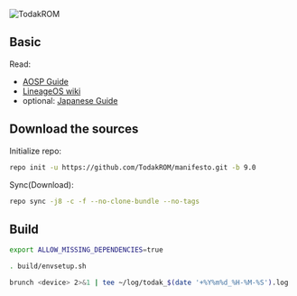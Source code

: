 ![TodakROM](https://todak.com/store/wp-content/uploads/2018/12/todak_logo_black.png)

## Basic

Read:

* [AOSP Guide](https://source.android.com/setup/build/requirements)
* [LineageOS wiki](https://wiki.lineageos.org/devices/cheeseburger/build)
* optional: [Japanese Guide](https://dev.maud.io/entry/2018/03/19/howto-build-lineageos-15-1/)

## Download the sources

Initialize repo:

```sh
repo init -u https://github.com/TodakROM/manifesto.git -b 9.0
```

Sync(Download):

```sh
repo sync -j8 -c -f --no-clone-bundle --no-tags
```

## Build

```sh
export ALLOW_MISSING_DEPENDENCIES=true
```

```sh
. build/envsetup.sh
```

```sh
brunch <device> 2>&1 | tee ~/log/todak_$(date '+%Y%m%d_%H-%M-%S').log
```

